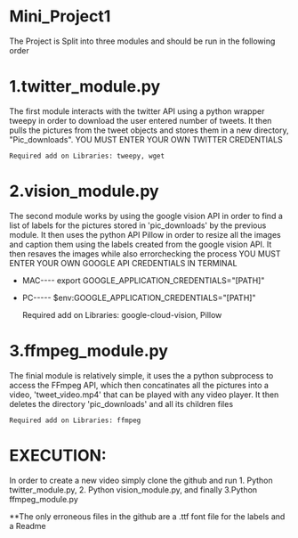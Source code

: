 # Mini_Project1

The Project is Split into three modules and should be run in the following order 

# 1.twitter_module.py
The first module interacts with the twitter API using a python wrapper tweepy in order to download the user entered number of tweets. It then pulls the pictures from the tweet objects and stores them in a new directory, "Pic_downloads". 
	YOU MUST ENTER YOUR OWN TWITTER CREDENTIALS 

	Required add on Libraries: tweepy, wget

# 2.vision_module.py
The second module works by using the google vision API in order to find a list of labels for the pictures stored in 'pic_downloads' by the previous module.  It then uses the python API Pillow in order to resize all the images and caption them using the labels created from the google vision API.  It then resaves the images while also errorchecking the process
YOU MUST ENTER YOUR OWN GOOGLE API CREDENTIALS IN TERMINAL
- MAC---- export GOOGLE_APPLICATION_CREDENTIALS="[PATH]"
- PC----- $env:GOOGLE_APPLICATION_CREDENTIALS="[PATH]"
	
	Required add on Libraries: google-cloud-vision, Pillow 

# 3.ffmpeg_module.py 
The finial module is relatively simple, it uses the a python subprocess to access the FFmpeg API, which then concatinates all the pictures into a video, 'tweet_video.mp4' that can be played with any video player.  It then deletes the directory 'pic_downloads' and all its children files 

	Required add on Libraries: ffmpeg


# EXECUTION:
In order to create a new video simply clone the github and run 1. Python twitter_module.py, 2. Python vision_module.py, and finally 3.Python ffmpeg_module.py 

**The only erroneous files in the github are a .ttf font file for the labels and a Readme
